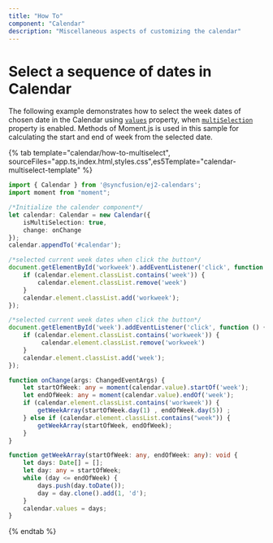 ```yaml
---
title: "How To"
component: "Calendar"
description: "Miscellaneous aspects of customizing the calendar"
---
```


# Select a sequence of dates in Calendar

The following example demonstrates how to select the week dates of chosen date in the Calendar using [`values`](../../api/calendar#values) property, when [`multiSelection`](../../api/calendar#ismultiselection) property is enabled. Methods of Moment.js is used in this sample for calculating the start and end of week from the selected date.

{% tab template="calendar/how-to-multiselect", sourceFiles="app.ts,index.html,styles.css",es5Template="calendar-multiselect-template" %}

```typescript
import { Calendar } from '@syncfusion/ej2-calendars';
import moment from "moment";

/*Initialize the calender component*/
let calendar: Calendar = new Calendar({
    isMultiSelection: true,
    change: onChange
});
calendar.appendTo('#calendar');

/*selected current week dates when click the button*/
document.getElementById('workweek').addEventListener('click', function () {
    if (calendar.element.classList.contains('week')) {
        calendar.element.classList.remove('week')
    }
    calendar.element.classList.add('workweek');
});

/*selected current week dates when click the button*/
document.getElementById('week').addEventListener('click', function () {
    if (calendar.element.classList.contains('workweek')) {
         calendar.element.classList.remove('workweek')
    }
    calendar.element.classList.add('week');
});

function onChange(args: ChangedEventArgs) {
    let startOfWeek: any = moment(calendar.value).startOf('week');
    let endOfWeek: any = moment(calendar.value).endOf('week');
    if (calendar.element.classList.contains('workweek')) {
        getWeekArray(startOfWeek.day(1) , endOfWeek.day(5)) ;
    } else if (calendar.element.classList.contains("week")) {
        getWeekArray(startOfWeek, endOfWeek);
    }
}

function getWeekArray(startOfWeek: any, endOfWeek: any): void {
    let days: Date[] = [];
    let day: any = startOfWeek;
    while (day <= endOfWeek) {
        days.push(day.toDate());
        day = day.clone().add(1, 'd');
    }
    calendar.values = days;
}
```

{% endtab %}
